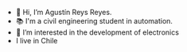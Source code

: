- 👋 Hi, I’m Agustín Reys Reyes.
- 📚 I'm a civil engineering student in automation.
- 👀 I’m interested in the development of electronics 
- I live in Chile 
